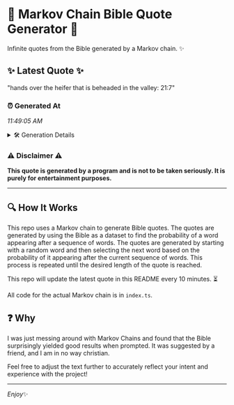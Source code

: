 # 📖 Markov Chain Bible Quote Generator 📖

Infinite quotes from the Bible generated by a Markov chain. ✨

## ✨ Latest Quote ✨
"hands over the heifer that is beheaded in the valley: 21:7"

### ⏰ Generated At
*11:49:05 AM*

<details>
    <summary>🛠️ Generation Details</summary>
    <p>
        <strong>🌱 Seed:</strong> hands<br>
        <strong>🔄 Iterations:</strong> 10<br>
        <strong>📜 Context History:</strong><br>[ hands ]: over<br>[ hands, over ]: the<br>[ hands, over, the ]: heifer<br>[ hands, over, the, heifer ]: that<br>[ hands, over, the, heifer, that ]: is<br>[ hands, over, the, heifer, that, is ]: beheaded<br>[ over, the, heifer, that, is, beheaded ]: in<br>[ the, heifer, that, is, beheaded, in ]: the<br>[ heifer, that, is, beheaded, in, the ]: valley:<br>[ that, is, beheaded, in, the, valley: ]: 21:7<br>
    </p>
</details>

### ⚠️ Disclaimer ⚠️
**This quote is generated by a program and is not to be taken seriously. It is purely for entertainment purposes.**

---

## 🔍 How It Works

This repo uses a Markov chain to generate Bible quotes. The quotes are generated by using the Bible as a dataset to find the probability of a word appearing after a sequence of words. The quotes are generated by starting with a random word and then selecting the next word based on the probability of it appearing after the current sequence of words. This process is repeated until the desired length of the quote is reached.

This repo will update the latest quote in this README every 10 minutes. ⏳

All code for the actual Markov chain is in `index.ts`.

## ❓ Why

I was just messing around with Markov Chains and found that the Bible surprisingly yielded good results when prompted. 
It was suggested by a friend, and I am in no way christian.

Feel free to adjust the text further to accurately reflect your intent and experience with the project!

---

*Enjoy*✨
